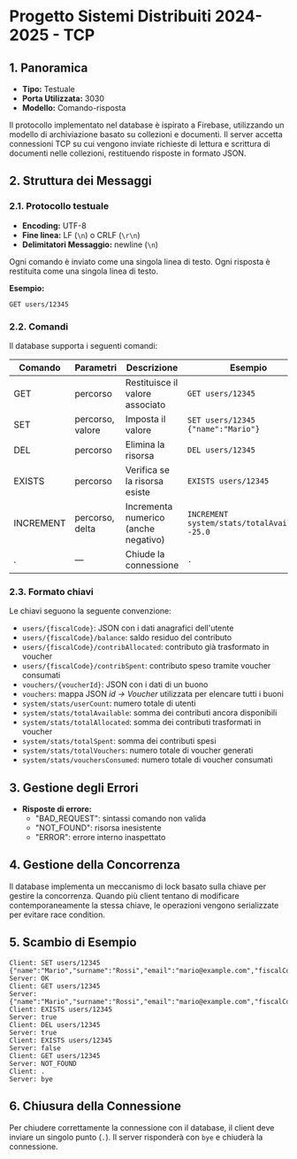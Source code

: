 # Progetto Sistemi Distribuiti 2024-2025 - TCP

## 1. Panoramica

- **Tipo:** Testuale
- **Porta Utilizzata:** 3030
- **Modello:** Comando-risposta

Il protocollo implementato nel database è ispirato a Firebase, utilizzando un modello di archiviazione basato su collezioni e documenti. Il server accetta connessioni TCP su cui vengono inviate richieste di lettura e scrittura di documenti nelle collezioni, restituendo risposte in formato JSON.

## 2. Struttura dei Messaggi

### 2.1. Protocollo testuale

- **Encoding:** UTF-8
- **Fine linea:** LF (`\n`) o CRLF (`\r\n`)
- **Delimitatori Messaggio:** newline (`\n`)

Ogni comando è inviato come una singola linea di testo. Ogni risposta è restituita come una singola linea di testo.

**Esempio:**
```
GET users/12345
```

### 2.2. Comandi

Il database supporta i seguenti comandi:

| Comando | Parametri         | Descrizione                                | Esempio                |
|---------|-------------------|--------------------------------------------|------------------------|
| GET     | percorso         | Restituisce il valore associato | `GET users/12345` |
| SET     | percorso, valore | Imposta il valore | `SET users/12345 {"name":"Mario"}` |
| DEL     | percorso         | Elimina la risorsa | `DEL users/12345` |
| EXISTS  | percorso         | Verifica se la risorsa esiste | `EXISTS users/12345` |
| INCREMENT | percorso, delta | Incrementa numerico (anche negativo) | `INCREMENT system/stats/totalAvailable -25.0` |
| .       | —               | Chiude la connessione | `.` |

### 2.3. Formato chiavi

Le chiavi seguono la seguente convenzione:

- `users/{fiscalCode}`: JSON con i dati anagrafici dell'utente
- `users/{fiscalCode}/balance`: saldo residuo del contributo
- `users/{fiscalCode}/contribAllocated`: contributo già trasformato in voucher
- `users/{fiscalCode}/contribSpent`: contributo speso tramite voucher consumati
- `vouchers/{voucherId}`: JSON con i dati di un buono
- `vouchers`: mappa JSON *id → Voucher* utilizzata per elencare tutti i buoni
- `system/stats/userCount`: numero totale di utenti
- `system/stats/totalAvailable`: somma dei contributi ancora disponibili
- `system/stats/totalAllocated`: somma dei contributi trasformati in voucher
- `system/stats/totalSpent`: somma dei contributi spesi
- `system/stats/totalVouchers`: numero totale di voucher generati
- `system/stats/vouchersConsumed`: numero totale di voucher consumati

## 3. Gestione degli Errori

- **Risposte di errore:** 
  - "BAD_REQUEST": sintassi comando non valida
  - "NOT_FOUND": risorsa inesistente
  - "ERROR": errore interno inaspettato

## 4. Gestione della Concorrenza

Il database implementa un meccanismo di lock basato sulla chiave per gestire la concorrenza. Quando più client tentano di modificare contemporaneamente la stessa chiave, le operazioni vengono serializzate per evitare race condition.

## 5. Scambio di Esempio

```
Client: SET users/12345 {"name":"Mario","surname":"Rossi","email":"mario@example.com","fiscalCode":"12345"}
Server: OK
Client: GET users/12345
Server: {"name":"Mario","surname":"Rossi","email":"mario@example.com","fiscalCode":"12345"}
Client: EXISTS users/12345
Server: true
Client: DEL users/12345
Server: true
Client: EXISTS users/12345
Server: false
Client: GET users/12345
Server: NOT_FOUND
Client: .
Server: bye
```

## 6. Chiusura della Connessione

Per chiudere correttamente la connessione con il database, il client deve inviare un singolo punto (`.`). Il server risponderà con `bye` e chiuderà la connessione.
